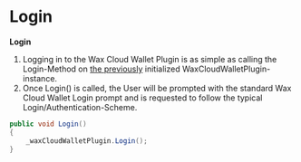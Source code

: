 # Login

**Login**

1. Logging in to the Wax Cloud Wallet Plugin is as simple as calling the Login-Method on [the previously](https://liquiidio.gitbook.io/unity-plugin-suite/v/wcwunity/examples/example_a) initialized WaxCloudWalletPlugin-instance.
2. Once Login() is called, the User will be prompted with the standard Wax Cloud Wallet Login prompt and is requested to follow the typical Login/Authentication-Scheme.

```csharp
public void Login()
{
	_waxCloudWalletPlugin.Login();
}
```
